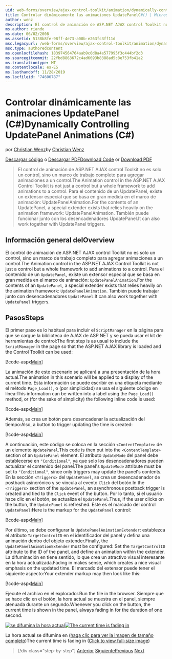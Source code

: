 ```yaml
---
uid: web-forms/overview/ajax-control-toolkit/animation/dynamically-controlling-updatepanel-animations-cs
title: Controlar dinámicamente las animaciones UpdatePanelC#() | Microsoft Docs
author: wenz
description: El control de animación de ASP.NET AJAX control Toolkit no es solo un control, sino un marco de trabajo completo para agregar animaciones a un control. Para el contenido de...
ms.author: riande
ms.date: 06/02/2008
ms.assetid: 5138b8fe-98ff-4e73-a00b-e263fc3ff11d
msc.legacyurl: /web-forms/overview/ajax-control-toolkit/animation/dynamically-controlling-updatepanel-animations-cs
msc.type: authoredcontent
ms.openlocfilehash: 183974564764aab9c0d8a4e577995f3c444bf2d3
ms.sourcegitcommit: 22fbd8863672c4ad6693b8388ad5c8e753fb41a2
ms.translationtype: MT
ms.contentlocale: es-ES
ms.lasthandoff: 11/28/2019
ms.locfileid: "74606787"
---
```

# <a name="dynamically-controlling-updatepanel-animations-c"></a><span data-ttu-id="df400-104">Controlar dinámicamente las animaciones UpdatePanel (C#)</span><span class="sxs-lookup"><span data-stu-id="df400-104">Dynamically Controlling UpdatePanel Animations (C#)</span></span>

<span data-ttu-id="df400-105">por [Christian Wenz](https://github.com/wenz)</span><span class="sxs-lookup"><span data-stu-id="df400-105">by [Christian Wenz](https://github.com/wenz)</span></span>

<span data-ttu-id="df400-106">[Descargar código](https://download.microsoft.com/download/9/3/f/93f8daea-bebd-4821-833b-95205389c7d0/UpdatePanelAnimation2.cs.zip) o [Descargar PDF](https://download.microsoft.com/download/b/6/a/b6ae89ee-df69-4c87-9bfb-ad1eb2b23373/updatepanelanimation2CS.pdf)</span><span class="sxs-lookup"><span data-stu-id="df400-106">[Download Code](https://download.microsoft.com/download/9/3/f/93f8daea-bebd-4821-833b-95205389c7d0/UpdatePanelAnimation2.cs.zip) or [Download PDF](https://download.microsoft.com/download/b/6/a/b6ae89ee-df69-4c87-9bfb-ad1eb2b23373/updatepanelanimation2CS.pdf)</span></span>

> <span data-ttu-id="df400-107">El control de animación de ASP.NET AJAX control Toolkit no es solo un control, sino un marco de trabajo completo para agregar animaciones a un control.</span><span class="sxs-lookup"><span data-stu-id="df400-107">The Animation control in the ASP.NET AJAX Control Toolkit is not just a control but a whole framework to add animations to a control.</span></span> <span data-ttu-id="df400-108">Para el contenido de un UpdatePanel, existe un extensor especial que se basa en gran medida en el marco de animación: UpdatePanelAnimation.</span><span class="sxs-lookup"><span data-stu-id="df400-108">For the contents of an UpdatePanel, a special extender exists that relies heavily on the animation framework: UpdatePanelAnimation.</span></span> <span data-ttu-id="df400-109">También puede funcionar junto con los desencadenadores UpdatePanel.</span><span class="sxs-lookup"><span data-stu-id="df400-109">It can also work together with UpdatePanel triggers.</span></span>

## <a name="overview"></a><span data-ttu-id="df400-110">Información general del</span><span class="sxs-lookup"><span data-stu-id="df400-110">Overview</span></span>

<span data-ttu-id="df400-111">El control de animación de ASP.NET AJAX control Toolkit no es solo un control, sino un marco de trabajo completo para agregar animaciones a un control.</span><span class="sxs-lookup"><span data-stu-id="df400-111">The Animation control in the ASP.NET AJAX Control Toolkit is not just a control but a whole framework to add animations to a control.</span></span> <span data-ttu-id="df400-112">Para el contenido de un `UpdatePanel`, existe un extensor especial que se basa en gran medida en el marco de animación: `UpdatePanelAnimation`.</span><span class="sxs-lookup"><span data-stu-id="df400-112">For the contents of an `UpdatePanel`, a special extender exists that relies heavily on the animation framework: `UpdatePanelAnimation`.</span></span> <span data-ttu-id="df400-113">También puede trabajar junto con desencadenadores `UpdatePanel`.</span><span class="sxs-lookup"><span data-stu-id="df400-113">It can also work together with `UpdatePanel` triggers.</span></span>

## <a name="steps"></a><span data-ttu-id="df400-114">Pasos</span><span class="sxs-lookup"><span data-stu-id="df400-114">Steps</span></span>

<span data-ttu-id="df400-115">El primer paso es lo habitual para incluir el `ScriptManager` en la página para que se cargue la biblioteca de AJAX de ASP.NET y se pueda usar el kit de herramientas de control:</span><span class="sxs-lookup"><span data-stu-id="df400-115">The first step is as usual to include the `ScriptManager` in the page so that the ASP.NET AJAX library is loaded and the Control Toolkit can be used:</span></span>

[!code-aspx[Main](dynamically-controlling-updatepanel-animations-cs/samples/sample1.aspx)]

<span data-ttu-id="df400-116">La animación de este escenario se aplicará a una presentación de la hora actual.</span><span class="sxs-lookup"><span data-stu-id="df400-116">The animation in this scenario will be applied to a display of the current time.</span></span> <span data-ttu-id="df400-117">Esta información se puede escribir en una etiqueta mediante el método `Page_Load()`, o (por simplicidad) se usa el siguiente código en línea:</span><span class="sxs-lookup"><span data-stu-id="df400-117">This information can be written into a label using the `Page_Load()` method, or (for the sake of simplicity) the following inline code is used:</span></span>

[!code-aspx[Main](dynamically-controlling-updatepanel-animations-cs/samples/sample2.aspx)]

<span data-ttu-id="df400-118">Además, se crea un botón para desencadenar la actualización del tiempo:</span><span class="sxs-lookup"><span data-stu-id="df400-118">Also, a button to trigger updating the time is created:</span></span>

[!code-aspx[Main](dynamically-controlling-updatepanel-animations-cs/samples/sample3.aspx)]

<span data-ttu-id="df400-119">A continuación, este código se coloca en la sección `<ContentTemplate>` de un elemento `UpdatePanel`.</span><span class="sxs-lookup"><span data-stu-id="df400-119">This code is then put into the `<ContentTemplate>` section of an `UpdatePanel` element.</span></span> <span data-ttu-id="df400-120">El atributo `UpdateMode` del panel debe establecerse en `"Conditional"`, ya que solo los desencadenadores pueden actualizar el contenido del panel.</span><span class="sxs-lookup"><span data-stu-id="df400-120">The panel's `UpdateMode` attribute must be set to `"Conditional"`, since only triggers may update the panel's contents.</span></span> <span data-ttu-id="df400-121">En la sección `<Triggers>` del `UpdatePanel`, se crea un desencadenador de postback asincrónico y se vincula al evento `Click` del botón.</span><span class="sxs-lookup"><span data-stu-id="df400-121">In the `<Triggers>` section of the `UpdatePanel`, an asynchronous postback trigger is created and tied to the `Click` event of the button.</span></span> <span data-ttu-id="df400-122">Por lo tanto, si el usuario hace clic en el botón, se actualiza el `UpdatePanel`.</span><span class="sxs-lookup"><span data-stu-id="df400-122">Thus, if the user clicks on the button, the `UpdatePanel` is refreshed.</span></span> <span data-ttu-id="df400-123">Este es el marcado del control `UpdatePanel`:</span><span class="sxs-lookup"><span data-stu-id="df400-123">Here is the markup for the `UpdatePanel` control:</span></span>

[!code-aspx[Main](dynamically-controlling-updatepanel-animations-cs/samples/sample4.aspx)]

<span data-ttu-id="df400-124">Por último, se debe configurar la `UpdatePanelAnimationExtender`: establezca el atributo `TargetControlID` en el identificador del panel y defina una animación dentro del objeto extender.</span><span class="sxs-lookup"><span data-stu-id="df400-124">Finally, the `UpdatePanelAnimationExtender` must be configured: Set the `TargetControlID` attribute to the ID of the panel, and define an animation within the extender.</span></span> <span data-ttu-id="df400-125">La difuminación en tiene sentido, lo que crea un atractivo visual interesante en la hora actualizada.</span><span class="sxs-lookup"><span data-stu-id="df400-125">Fading in makes sense, which creates a nice visual emphasis on the updated time.</span></span> <span data-ttu-id="df400-126">El marcado del extensor puede tener el siguiente aspecto:</span><span class="sxs-lookup"><span data-stu-id="df400-126">Your extender markup may then look like this:</span></span>

[!code-aspx[Main](dynamically-controlling-updatepanel-animations-cs/samples/sample5.aspx)]

<span data-ttu-id="df400-127">Ejecute el archivo en el explorador.</span><span class="sxs-lookup"><span data-stu-id="df400-127">Run the file in the browser.</span></span> <span data-ttu-id="df400-128">Siempre que se hace clic en el botón, la hora actual se muestra en el panel, siempre atenuada durante un segundo.</span><span class="sxs-lookup"><span data-stu-id="df400-128">Whenever you click on the button, the current time is shown in the panel, always fading in for the duration of one second.</span></span>

<span data-ttu-id="df400-129">[![se difumina la hora actual](dynamically-controlling-updatepanel-animations-cs/_static/image2.png)](dynamically-controlling-updatepanel-animations-cs/_static/image1.png)</span><span class="sxs-lookup"><span data-stu-id="df400-129">[![The current time is fading in](dynamically-controlling-updatepanel-animations-cs/_static/image2.png)](dynamically-controlling-updatepanel-animations-cs/_static/image1.png)</span></span>

<span data-ttu-id="df400-130">La hora actual se difumina en ([haga clic para ver la imagen de tamaño completo](dynamically-controlling-updatepanel-animations-cs/_static/image3.png))</span><span class="sxs-lookup"><span data-stu-id="df400-130">The current time is fading in ([Click to view full-size image](dynamically-controlling-updatepanel-animations-cs/_static/image3.png))</span></span>

> [!div class="step-by-step"]
> <span data-ttu-id="df400-131">[Anterior](animating-an-updatepanel-control-cs.md)
> [Siguiente](adding-animation-to-a-control-vb.md)</span><span class="sxs-lookup"><span data-stu-id="df400-131">[Previous](animating-an-updatepanel-control-cs.md)
[Next](adding-animation-to-a-control-vb.md)</span></span>
